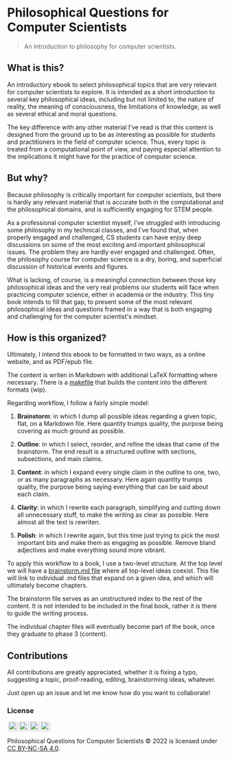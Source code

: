 # Philosophical Questions for Computer Scientists

> An introduction to philosophy for computer scientists.

## What is this?

An introductory ebook to select philosophical topics that are very relevant for computer scientists to explore. It is intended as a short introduction to several key philosophical ideas, including but not limited to, the nature of reality, the meaning of consciousness, the limitations of knowledge, as well as several ethical and moral questions.

The key difference with any other material I've read is that this content is designed from the ground up to be as interesting as possible for students and practitioners in the field of computer science. Thus, every topic is treated from a computational point of view, and paying especial attention to the implications it might have for the practice of computer science.

## But why?

Because philosophy is critically important for computer scientists, but there is hardly any relevant material that is accurate both in the computational and the philosophical domains, and is sufficiently engaging for STEM people.

As a professional computer scientist myself, I've struggled with introducing some philosophy in my technical classes, and I've found that, when properly engaged and challenged, CS students can have enjoy deep discussions on some of the most exciting and important philosophical issues. The problem they are hardly ever engaged and challenged. Often, the philosophy course for computer science is a dry, boring, and superficial discussion of historical events and figures.

What is lacking, of course, is a meaningful connection between those key philosophical ideas and the very real problems our students will face when practicing computer science, either in academia or the industry. This tiny book intends to fill that gap, to present some of the most relevant philosophical ideas and questions framed in a way that is both engaging and challenging for the computer scientist's mindset.

## How is this organized?

Ultimately, I intend this ebook to be formatted in two ways, as a online website, and as PDF/epub file.

The content is writen in Markdown with additional LaTeX formatting where necessary. There is a [makefile](makefile) that builds the content into the different formats (wip).

Regarding workflow, I follow a fairly simple model:

1. **Brainstorm**: in which I dump all possible ideas regarding a given topic, flat, on a Markdown file. Here quantity trumps quality, the purpose being covering as much ground as possible.

2. **Outline**: in which I select, reorder, and refine the ideas that came of the brainstorm. The end result is a structured outline with sections, subsections, and main claims.

3. **Content**: in which I expand every single claim in the outline to one, two, or as many paragraphs as necessary. Here again quantity trumps quality, the purpose being saying everything that can be said about each claim.

4. **Clarity**: in which I rewrite each paragraph, simplifying and cutting down all unnecessary stuff, to make the writing as clear as possible. Here almost all the text is rewriten.

5. **Polish**: in which I rewrite again, but this time just trying to pick the most important bits and make them as engaging as possible. Remove bland adjectives and make everything sound more vibrant.

To apply this workflow to a book, I use a two-level structure. At the top level we will have a [brainstorm.md file](md/brainstorm.md) where all top-level ideas coexist. This file will link to individual .md files that expand on a given idea, and which will ultimately become chapters.

The brainstorm file serves as an unstructured index to the rest of the content. It is not intended to be included in the final book, rather it is there to guide the writing process.

The individual chapter files will eventually become part of the book, once they graduate to phase 3 (content).

## Contributions

All contributions are greatly appreciated, whether it is fixing a typo, suggesting a topic, proof-reading, editing, brainstorming ideas, whatever.

Just open up an issue and let me know how do you want to collaborate!

### License

<img style="height:22px!important;margin-left:3px;vertical-align:text-bottom;" src="https://mirrors.creativecommons.org/presskit/icons/cc.svg?ref=chooser-v1"><img style="height:22px!important;margin-left:3px;vertical-align:text-bottom;" src="https://mirrors.creativecommons.org/presskit/icons/by.svg?ref=chooser-v1"><img style="height:22px!important;margin-left:3px;vertical-align:text-bottom;" src="https://mirrors.creativecommons.org/presskit/icons/nc.svg?ref=chooser-v1"><img style="height:22px!important;margin-left:3px;vertical-align:text-bottom;" src="https://mirrors.creativecommons.org/presskit/icons/sa.svg?ref=chooser-v1">

Philosophical Questions for Computer Scientists © 2022 is licensed under [CC BY-NC-SA 4.0](https://creativecommons.org/licenses/by-nc-sa/4.0).